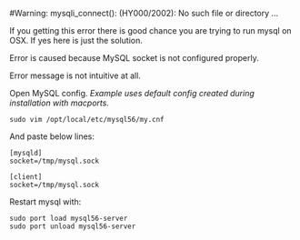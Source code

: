 #Warning: mysqli_connect(): (HY000/2002): No such file or directory ...

If you getting this error there is good chance you are trying to run mysql on OSX. If yes here is just the solution. 

Error is caused because MySQL socket is not configured properly. 

Error message is not intuitive at all.

Open MySQL config.
_Example uses default config created during installation with macports._
```
sudo vim /opt/local/etc/mysql56/my.cnf
```

And paste below lines:

```
[mysqld]
socket=/tmp/mysql.sock

[client]
socket=/tmp/mysql.sock
```

Restart mysql with:
 
```
sudo port load mysql56-server
sudo port unload mysql56-server
```